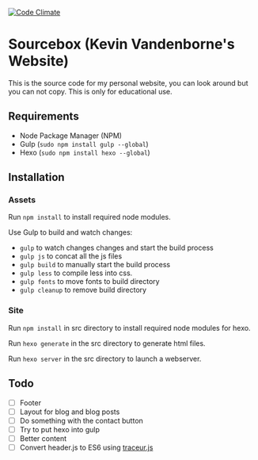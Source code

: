 [![Code Climate](https://codeclimate.com/github/veloxy/Sourcebox/badges/gpa.svg)](https://codeclimate.com/github/veloxy/Sourcebox)

# Sourcebox (Kevin Vandenborne's Website)

This is the source code for my personal website, you can look around but you can not copy. This is only for educational use.

## Requirements

- Node Package Manager (NPM)
- Gulp (`sudo npm install gulp --global`)
- Hexo (`sudo npm install hexo --global`)

## Installation


### Assets

Run `npm install` to install required node modules.

Use Gulp to build and watch changes:

- `gulp` to watch changes changes and start the build process
- `gulp js` to concat all the js files
- `gulp build` to manually start the build process
- `gulp less` to compile less into css.
- `gulp fonts` to move fonts to build directory
- `gulp cleanup` to remove build directory

### Site

Run `npm install` in src directory to install required node modules for hexo.

Run `hexo generate` in the src directory to generate html files.

Run `hexo server` in the src directory to launch a webserver.

## Todo

- [ ] Footer
- [ ] Layout for blog and blog posts
- [ ] Do something with the contact button
- [ ] Try to put hexo into gulp
- [ ] Better content
- [ ] Convert header.js to ES6 using [traceur.js](https://github.com/google/traceur-compiler)